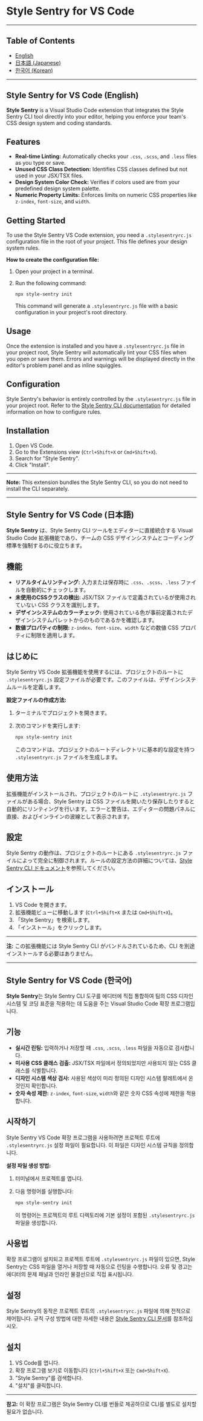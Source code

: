 # Style Sentry for VS Code

---

## Table of Contents
- [English](#style-sentry-for-vs-code)
- [日本語 (Japanese)](#style-sentry-for-vs-code-日本語)
- [한국어 (Korean)](#style-sentry-for-vs-code-한국어)

---

## Style Sentry for VS Code (English)

**Style Sentry** is a Visual Studio Code extension that integrates the Style Sentry CLI tool directly into your editor, helping you enforce your team's CSS design system and coding standards.

## Features

*   **Real-time Linting:** Automatically checks your `.css`, `.scss`, and `.less` files as you type or save.
*   **Unused CSS Class Detection:** Identifies CSS classes defined but not used in your JSX/TSX files.
*   **Design System Color Check:** Verifies if colors used are from your predefined design system palette.
*   **Numeric Property Limits:** Enforces limits on numeric CSS properties like `z-index`, `font-size`, and `width`.

## Getting Started

To use the Style Sentry VS Code extension, you need a `.stylesentryrc.js` configuration file in the root of your project. This file defines your design system rules.

**How to create the configuration file:**

1.  Open your project in a terminal.
2.  Run the following command:

    ```bash
    npx style-sentry init
    ```

    This command will generate a `.stylesentryrc.js` file with a basic configuration in your project's root directory.

## Usage

Once the extension is installed and you have a `.stylesentryrc.js` file in your project root, Style Sentry will automatically lint your CSS files when you open or save them. Errors and warnings will be displayed directly in the editor's problem panel and as inline squiggles.

## Configuration

Style Sentry's behavior is entirely controlled by the `.stylesentryrc.js` file in your project root. Refer to the [Style Sentry CLI documentation](https://github.com/ho1112/style-sentry.git#configuration) for detailed information on how to configure rules.

## Installation

1.  Open VS Code.
2.  Go to the Extensions view (`Ctrl+Shift+X` or `Cmd+Shift+X`).
3.  Search for "Style Sentry".
4.  Click "Install".

---

**Note:** This extension bundles the Style Sentry CLI, so you do not need to install the CLI separately.

---

## Style Sentry for VS Code (日本語)

**Style Sentry** は、Style Sentry CLI ツールをエディターに直接統合する Visual Studio Code 拡張機能であり、チームの CSS デザインシステムとコーディング標準を強制するのに役立ちます。

## 機能

*   **リアルタイムリンティング:** 入力または保存時に `.css`、`.scss`、`.less` ファイルを自動的にチェックします。
*   **未使用のCSSクラスの検出:** JSX/TSX ファイルで定義されているが使用されていない CSS クラスを識別します。
*   **デザインシステムのカラーチェック:** 使用されている色が事前定義されたデザインシステムパレットからのものであるかを確認します。
*   **数値プロパティの制限:** `z-index`、`font-size`、`width` などの数値 CSS プロパティに制限を適用します。

## はじめに

Style Sentry VS Code 拡張機能を使用するには、プロジェクトのルートに `.stylesentryrc.js` 設定ファイルが必要です。このファイルは、デザインシステムルールを定義します。

**設定ファイルの作成方法:**

1.  ターミナルでプロジェクトを開きます。
2.  次のコマンドを実行します:

    ```bash
    npx style-sentry init
    ```

    このコマンドは、プロジェクトのルートディレクトリに基本的な設定を持つ `.stylesentryrc.js` ファイルを生成します。

## 使用方法

拡張機能がインストールされ、プロジェクトのルートに `.stylesentryrc.js` ファイルがある場合、Style Sentry は CSS ファイルを開いたり保存したりすると自動的にリンティングを行います。エラーと警告は、エディターの問題パネルに直接、およびインラインの波線として表示されます。

## 設定

Style Sentry の動作は、プロジェクトのルートにある `.stylesentryrc.js` ファイルによって完全に制御されます。ルールの設定方法の詳細については、[Style Sentry CLI ドキュメント](https://github.com/ho1112/style-sentry.git#configuration)を参照してください。

## インストール

1.  VS Code を開きます。
2.  拡張機能ビューに移動します (`Ctrl+Shift+X` または `Cmd+Shift+X`)。
3.  「Style Sentry」を検索します。
4.  「インストール」をクリックします。

---

**注:** この拡張機能には Style Sentry CLI がバンドルされているため、CLI を別途インストールする必要はありません。

---

## Style Sentry for VS Code (한국어)

**Style Sentry**는 Style Sentry CLI 도구를 에디터에 직접 통합하여 팀의 CSS 디자인 시스템 및 코딩 표준을 적용하는 데 도움을 주는 Visual Studio Code 확장 프로그램입니다.

## 기능

*   **실시간 린팅:** 입력하거나 저장할 때 `.css`, `.scss`, `.less` 파일을 자동으로 검사합니다.
*   **미사용 CSS 클래스 검출:** JSX/TSX 파일에서 정의되었지만 사용되지 않는 CSS 클래스를 식별합니다.
*   **디자인 시스템 색상 검사:** 사용된 색상이 미리 정의된 디자인 시스템 팔레트에서 온 것인지 확인합니다.
*   **숫자 속성 제한:** `z-index`, `font-size`, `width`와 같은 숫자 CSS 속성에 제한을 적용합니다.

## 시작하기

Style Sentry VS Code 확장 프로그램을 사용하려면 프로젝트 루트에 `.stylesentryrc.js` 설정 파일이 필요합니다. 이 파일은 디자인 시스템 규칙을 정의합니다.

**설정 파일 생성 방법:**

1.  터미널에서 프로젝트를 엽니다.
2.  다음 명령어를 실행합니다:

    ```bash
    npx style-sentry init
    ```

    이 명령어는 프로젝트의 루트 디렉토리에 기본 설정이 포함된 `.stylesentryrc.js` 파일을 생성합니다.

## 사용법

확장 프로그램이 설치되고 프로젝트 루트에 `.stylesentryrc.js` 파일이 있으면, Style Sentry는 CSS 파일을 열거나 저장할 때 자동으로 린팅을 수행합니다. 오류 및 경고는 에디터의 문제 패널과 인라인 물결선으로 직접 표시됩니다.

## 설정

Style Sentry의 동작은 프로젝트 루트의 `.stylesentryrc.js` 파일에 의해 전적으로 제어됩니다. 규칙 구성 방법에 대한 자세한 내용은 [Style Sentry CLI 문서](https://github.com/ho1112/style-sentry.git#configuration)를 참조하십시오.

## 설치

1.  VS Code를 엽니다.
2.  확장 프로그램 보기로 이동합니다 (`Ctrl+Shift+X` 또는 `Cmd+Shift+X`).
3.  "Style Sentry"를 검색합니다.
4.  "설치"를 클릭합니다.

---

**참고:** 이 확장 프로그램은 Style Sentry CLI를 번들로 제공하므로 CLI를 별도로 설치할 필요가 없습니다.
